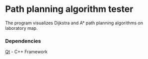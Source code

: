 # Path planning algorithm tester

The program visualizes Dijkstra and A* path planning algorithms on laboratory map.

### Dependencies
[Qt] - C++ Framework

[Qt]: https://www.qt.io
